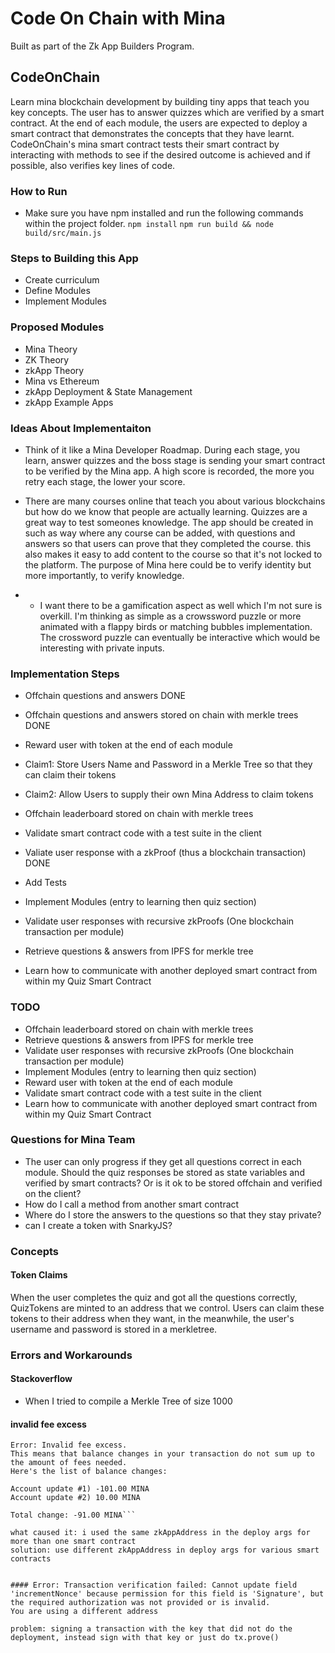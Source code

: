 # Code On Chain with Mina
Built as part of the Zk App Builders Program. 


## CodeOnChain
Learn mina blockchain development by building tiny apps that teach you key concepts. 
The user has to answer quizzes which are verified by a smart contract. 
At the end of each module, the users are expected to deploy a smart contract that demonstrates the concepts that they have learnt. 
CodeOnChain's mina smart contract tests their smart contract by interacting with methods to see if the desired outcome is achieved and if possible, also verifies key lines of code. 

### How to Run
- Make sure you have npm installed and run the following commands within the project folder. 
`npm install`
`npm run build && node build/src/main.js`
### Steps to Building this App
- Create curriculum
- Define Modules
- Implement Modules

### Proposed Modules
- Mina Theory
- ZK Theory
- zkApp Theory
- Mina vs Ethereum 
- zkApp Deployment & State Management
- zkApp Example Apps

### Ideas About Implementaiton 
- Think of it like a Mina Developer Roadmap. During each stage, you learn, answer quizzes and the boss stage is sending your smart contract to be verified by the Mina app. A high score is recorded, the more you retry each stage, the lower your score. 

- There are many courses online that teach you about various blockchains but how do we know that people are actually learning. Quizzes are a great way to test someones knowledge. The app should be created in such as way where any course can be added, with questions and answers so that users can prove that they completed the course. this also makes it easy to add content to the course so that it's not locked to the platform. The purpose of Mina here could be to verify identity but more importantly, to verify knowledge. 
- - I want there to be a gamification aspect as well which I'm not sure is overkill. I'm thinking as simple as a crowssword puzzle or more animated with a flappy birds or matching bubbles implementation. The crossword puzzle can eventually be interactive which would be interesting with private inputs. 


### Implementation Steps
- Offchain questions and answers DONE
- Offchain questions and answers stored on chain with merkle trees DONE
- Reward user with token at the end of each module
- Claim1: Store Users Name and Password in a Merkle Tree so that they can claim their tokens
- Claim2: Allow Users to supply their own Mina Address to claim tokens
- Offchain leaderboard stored on chain with merkle trees
- Validate smart contract code with a test suite in the client
- Valiate user response with a zkProof (thus a blockchain transaction) DONE
- Add Tests


- Implement Modules (entry to learning then quiz section)
- Validate user responses with recursive zkProofs (One blockchain transaction per module)
- Retrieve questions & answers from IPFS for merkle tree
- Learn how to communicate with another deployed smart contract from within my Quiz Smart Contract

### TODO
- Offchain leaderboard stored on chain with merkle trees
- Retrieve questions & answers from IPFS for merkle tree
- Validate user responses with recursive zkProofs (One blockchain transaction per module)
- Implement Modules (entry to learning then quiz section)
- Reward user with token at the end of each module
- Validate smart contract code with a test suite in the client
- Learn how to communicate with another deployed smart contract from within my Quiz Smart Contract

### Questions for Mina Team
- The user can only progress if they get all questions correct in each module. Should the quiz responses be stored as state variables and verified by smart contracts?
Or is it ok to be stored offchain and verified on the client? 
- How do I call a method from another smart contract
- Where do I store the answers to the questions so that they stay private?
- can I create a token with SnarkyJS?


### Concepts

#### Token Claims
When the user completes the quiz and got all the questions correctly, QuizTokens are minted to an address that we control.
Users can claim these tokens to their address when they want, in the meanwhile, the user's username and password is stored in a merkletree.


### Errors and Workarounds
#### Stackoverflow
- When I tried to compile a Merkle Tree of size 1000


#### invalid fee excess
```deploy tokenZkApp
Error: Invalid fee excess.
This means that balance changes in your transaction do not sum up to the amount of fees needed.
Here's the list of balance changes:

Account update #1) -101.00 MINA
Account update #2) 10.00 MINA

Total change: -91.00 MINA```

what caused it: i used the same zkAppAddress in the deploy args for more than one smart contract
solution: use different zkAppAddress in deploy args for various smart contracts


#### Error: Transaction verification failed: Cannot update field 'incrementNonce' because permission for this field is 'Signature', but the required authorization was not provided or is invalid.
You are using a different address 

problem: signing a transaction with the key that did not do the deployment, instead sign with that key or just do tx.prove()

